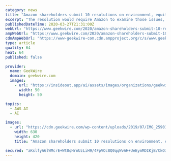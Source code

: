 ```yaml
---
category: news
title: "Amazon shareholders submit 10 resolutions on environment, equity, lobbying and other issues"
excerpt: "The resolution would require Amazon to examine those issues, acknowledge whether Rekognition software is used by authoritarian governments, and assess the financial risks associated with the controversial technology. Hate speech: Shareholders would like Amazon to report on its efforts to prevent the sale of items that promote discrimination in ..."
publishedDateTime: 2020-03-27T21:31:00Z
webUrl: "https://www.geekwire.com/2020/amazon-shareholders-submit-10-resolutions-environment-equity-lobbying-issues/"
ampWebUrl: "https://www.geekwire.com/2020/amazon-shareholders-submit-10-resolutions-environment-equity-lobbying-issues/amp/"
cdnAmpWebUrl: "https://www-geekwire-com.cdn.ampproject.org/c/s/www.geekwire.com/2020/amazon-shareholders-submit-10-resolutions-environment-equity-lobbying-issues/amp/"
type: article
quality: 64
heat: 64
published: false

provider:
  name: GeekWire
  domain: geekwire.com
  images:
    - url: "https://insideout.app/ai/assets/images/organizations/geekwire.com-50x50.jpg"
      width: 50
      height: 50

topics:
  - AWS AI
  - AI

images:
  - url: "https://cdn.geekwire.com/wp-content/uploads/2019/07/IMG_25901-630x420.jpg"
    width: 630
    height: 420
    title: "Amazon shareholders submit 10 resolutions on environment, equity, lobbying and other issues"

secured: "aKslfyA6lWMcrE+Wt0qHrnUzLiH9/4FpVOc8Q0qqWvAH+UeEymMDIKjB/CkO3U6EaAcS9SwFrOLnlUpDfYyyH2OcGyh1NYmIbXowBqFvRd+Mc4Pncvep7LOhSEPjG4ODyqFxBoX00VcCdVRcrgsDJOpOff9pl8gA3iIXiu2kopYHEtivJy2FXfNRYvhUGqRhKE9qwoV62QVlb/LIo66aAKmvWbaybEBFN3TK8hMa+m1PMnoRKAeeL38oK3m8emVeoAQ3/nCJg+wUUrGfIV6FUQhwZry+fUc2jb4VEoXBqKSDOiP81jOFwgJq2pfuYIiGJibXtY3ZlA4aFchKdiC53c2IaUW+wSBd1raD1a///3pC33IvGhc1xPYLL3DcHTqZKkbjcWu5+k4e56vYyrzhRldD/v+IXLZJJbtvb4Jvam2ZeHSXJOrdG0PsQ2Z9zb1vND5c6WL3vGjemeOhpl7RNudu/Wk5KxVsABMeOhrbzt0=;ml5874qdWwOHRo7wonVATA=="
---
```


